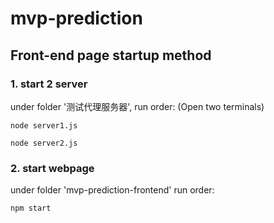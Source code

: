 # mvp-prediction

## Front-end page startup method

### 1. start 2 server

under folder '测试代理服务器', run order: (Open two terminals)

`node server1.js`

`node server2.js`

### 2. start webpage

under folder 'mvp-prediction-frontend' run order:

`npm start`
